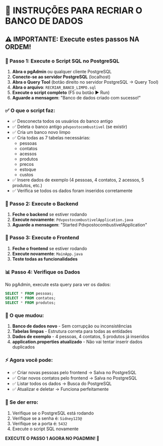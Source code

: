 # 🔄 INSTRUÇÕES PARA RECRIAR O BANCO DE DADOS

## ⚠️ IMPORTANTE: Execute estes passos NA ORDEM!

### 📝 Passo 1: Execute o Script SQL no PostgreSQL

1. **Abra o pgAdmin** ou qualquer cliente PostgreSQL
2. **Conecte-se ao servidor PostgreSQL** (localhost)
3. **Abra o Query Tool** (botão direito no servidor PostgreSQL → Query Tool)
4. **Abra o arquivo**: `RECRIAR_BANCO_LIMPO.sql`
5. **Execute o script completo** (F5 ou botão ▶ Run)
6. **Aguarde a mensagem**: "Banco de dados criado com sucesso!"

### ✅ O que o script faz:

- ✅ Desconecta todos os usuários do banco antigo
- ✅ Deleta o banco antigo `pdvpostocombustivel` (se existir)
- ✅ Cria um banco novo limpo
- ✅ Cria todas as 7 tabelas necessárias:
  - pessoas
  - contatos
  - acessos
  - produtos
  - precos
  - estoque
  - custos
- ✅ Insere dados de exemplo (4 pessoas, 4 contatos, 2 acessos, 5 produtos, etc.)
- ✅ Verifica se todos os dados foram inseridos corretamente

### 🚀 Passo 2: Execute o Backend

1. **Feche o backend** se estiver rodando
2. **Execute novamente**: `PdvpostocombustivelApplication.java`
3. **Aguarde a mensagem**: "Started PdvpostocombustivelApplication"

### 🎨 Passo 3: Execute o Frontend

1. **Feche o frontend** se estiver rodando
2. **Execute novamente**: `MainApp.java`
3. **Teste todas as funcionalidades**

### 📊 Passo 4: Verifique os Dados

No pgAdmin, execute esta query para ver os dados:

```sql
SELECT * FROM pessoas;
SELECT * FROM contatos;
SELECT * FROM produtos;
```

### 🎯 O que mudou:

1. **Banco de dados novo** - Sem corrupção ou inconsistências
2. **Tabelas limpas** - Estrutura correta para todas as entidades
3. **Dados de exemplo** - 4 pessoas, 4 contatos, 5 produtos já inseridos
4. **application.properties atualizado** - Não vai tentar inserir dados duplicados

### ⚡ Agora você pode:

- ✅ Criar novas pessoas pelo frontend → Salva no PostgreSQL
- ✅ Criar novos contatos pelo frontend → Salva no PostgreSQL
- ✅ Listar todos os dados → Busca do PostgreSQL
- ✅ Atualizar e deletar → Funciona perfeitamente

### 🔧 Se der erro:

1. Verifique se o PostgreSQL está rodando
2. Verifique se a senha é: `Sidney123@`
3. Verifique se a porta é: `5432`
4. Execute o script SQL novamente

**EXECUTE O PASSO 1 AGORA NO PGADMIN! 🚀**

